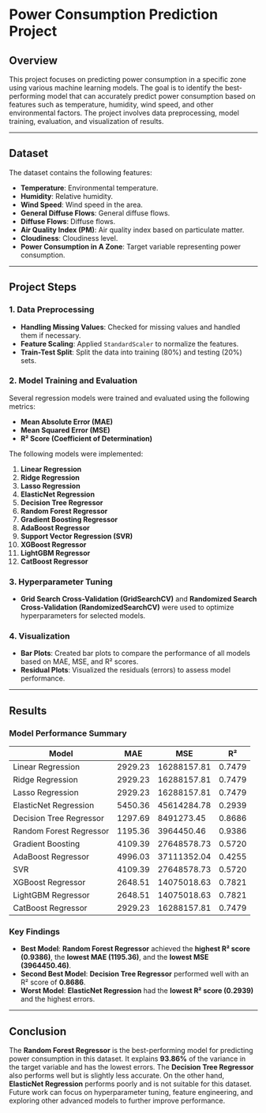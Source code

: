 # **Power Consumption Prediction Project**

## **Overview**
This project focuses on predicting power consumption in a specific zone using various machine learning models. The goal is to identify the best-performing model that can accurately predict power consumption based on features such as temperature, humidity, wind speed, and other environmental factors. The project involves data preprocessing, model training, evaluation, and visualization of results.

---

## **Dataset**
The dataset contains the following features:
- **Temperature**: Environmental temperature.
- **Humidity**: Relative humidity.
- **Wind Speed**: Wind speed in the area.
- **General Diffuse Flows**: General diffuse flows.
- **Diffuse Flows**: Diffuse flows.
- **Air Quality Index (PM)**: Air quality index based on particulate matter.
- **Cloudiness**: Cloudiness level.
- **Power Consumption in A Zone**: Target variable representing power consumption.

---

## **Project Steps**

### **1. Data Preprocessing**
- **Handling Missing Values**: Checked for missing values and handled them if necessary.
- **Feature Scaling**: Applied `StandardScaler` to normalize the features.
- **Train-Test Split**: Split the data into training (80%) and testing (20%) sets.

### **2. Model Training and Evaluation**
Several regression models were trained and evaluated using the following metrics:
- **Mean Absolute Error (MAE)**
- **Mean Squared Error (MSE)**
- **R² Score (Coefficient of Determination)**

The following models were implemented:
1. **Linear Regression**
2. **Ridge Regression**
3. **Lasso Regression**
4. **ElasticNet Regression**
5. **Decision Tree Regressor**
6. **Random Forest Regressor**
7. **Gradient Boosting Regressor**
8. **AdaBoost Regressor**
9. **Support Vector Regression (SVR)**
10. **XGBoost Regressor**
11. **LightGBM Regressor**
12. **CatBoost Regressor**

### **3. Hyperparameter Tuning**
- **Grid Search Cross-Validation (GridSearchCV)** and **Randomized Search Cross-Validation (RandomizedSearchCV)** were used to optimize hyperparameters for selected models.

### **4. Visualization**
- **Bar Plots**: Created bar plots to compare the performance of all models based on MAE, MSE, and R² scores.
- **Residual Plots**: Visualized the residuals (errors) to assess model performance.

---

## **Results**

### **Model Performance Summary**
| **Model**                  | **MAE**       | **MSE**         | **R²**       |
|----------------------------|---------------|-----------------|--------------|
| Linear Regression          | 2929.23       | 16288157.81     | 0.7479       |
| Ridge Regression           | 2929.23       | 16288157.81     | 0.7479       |
| Lasso Regression           | 2929.23       | 16288157.81     | 0.7479       |
| ElasticNet Regression      | 5450.36       | 45614284.78     | 0.2939       |
| Decision Tree Regressor    | 1297.69       | 8491273.45      | 0.8686       |
| Random Forest Regressor    | 1195.36       | 3964450.46      | 0.9386       |
| Gradient Boosting          | 4109.39       | 27648578.73     | 0.5720       |
| AdaBoost Regressor         | 4996.03       | 37111352.04     | 0.4255       |
| SVR                        | 4109.39       | 27648578.73     | 0.5720       |
| XGBoost Regressor          | 2648.51       | 14075018.63     | 0.7821       |
| LightGBM Regressor         | 2648.51       | 14075018.63     | 0.7821       |
| CatBoost Regressor         | 2929.23       | 16288157.81     | 0.7479       |

### **Key Findings**
- **Best Model**: **Random Forest Regressor** achieved the **highest R² score (0.9386)**, the **lowest MAE (1195.36)**, and the **lowest MSE (3964450.46)**.
- **Second Best Model**: **Decision Tree Regressor** performed well with an R² score of **0.8686**.
- **Worst Model**: **ElasticNet Regression** had the **lowest R² score (0.2939)** and the highest errors.

---

## **Conclusion**
The **Random Forest Regressor** is the best-performing model for predicting power consumption in this dataset. It explains **93.86%** of the variance in the target variable and has the lowest errors. The **Decision Tree Regressor** also performs well but is slightly less accurate. On the other hand, **ElasticNet Regression** performs poorly and is not suitable for this dataset. Future work can focus on hyperparameter tuning, feature engineering, and exploring other advanced models to further improve performance.

